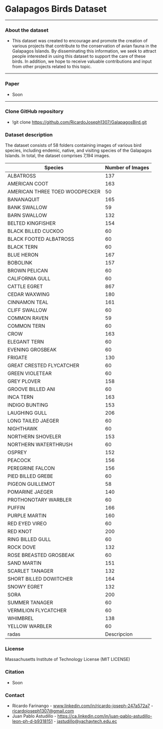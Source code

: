# Galapagos Birds Dataset
---
### About the dataset

  - This dataset was created to encourage and promote the creation of various projects that contribute to the conservation of avian fauna in the Galapagos Islands. By disseminating this information, we seek to attract people interested in using this dataset to support the care of these birds. In addition, we hope to receive valuable contributions and input from other projects related to this topic.
---
### Paper 
  - Soon
---
### Clone GitHub repository
   - !git clone https://github.com/RicardoJoseph1307/GalapagosBird.git

### Dataset description 

The dataset consists of 58 folders containing images of various bird species, including endemic, native, and visiting species of the Galapagos Islands. In total, the dataset comprises 7,194 images.


| Species                          | Number of Images |
|----------------------------------|--------------------|
| ALBATROSS                        | 137                |
| AMERICAN COOT                    | 163                |
| AMERICAN THREE TOED WOODPECKER   | 50                 |
| BANANAQUIT                       | 165                |
| BANK SWALLOW                     | 59                 |
| BARN SWALLOW                     | 132                |
| BELTED KINGFISHER                | 154                |
| BLACK BILLED CUCKOO              | 60                 |
| BLACK FOOTED ALBATROSS           | 60                 |
| BLACK TERN                       | 60                 |
| BLUE HERON                       | 167                |
| BOBOLINK                         | 157                |
| BROWN PELICAN                    | 60                 |
| CALIFORNIA GULL                  | 60                 |
| CATTLE EGRET                     | 867                |
| CEDAR WAXWING                    | 180                |
| CINNAMON TEAL                    | 161                |
| CLIFF SWALLOW                    | 60                 |
| COMMON RAVEN                     | 59                 |
| COMMON TERN                      | 60                 |
| CROW                             | 163                |
| ELEGANT TERN                     | 60                 |
| EVENING GROSBEAK                 | 60                 |
| FRIGATE                          | 130                |
| GREAT CRESTED FLYCATCHER         | 60                 |
| GREEN VIOLETEAR                  | 60                 |
| GREY PLOVER                      | 158                |
| GROOVE BILLED ANI                | 60                 |
| INCA TERN                        | 163                |
| INDIGO BUNTING                   | 153                |
| LAUGHING GULL                    | 206                |
| LONG TAILED JAEGER               | 60                 |
| NIGHTHAWK                        | 60                 |
| NORTHERN SHOVELER                | 153                |
| NORTHERN WATERTHRUSH             | 60                 |
| OSPREY                           | 152                |
| PEACOCK                          | 156                |
| PEREGRINE FALCON                 | 156                |
| PIED BILLED GREBE                | 60                 |
| PIGEON GUILLEMOT                 | 58                 |
| POMARINE JAEGER                  | 140                |
| PROTHONOTARY WARBLER             | 60                 |
| PUFFIN                           | 166                |
| PURPLE MARTIN                    | 160                |
| RED EYED VIREO                   | 60                 |
| RED KNOT                         | 200                |
| RING BILLED GULL                 | 60                 |
| ROCK DOVE                        | 132                |
| ROSE BREASTED GROSBEAK           | 60                 |
| SAND MARTIN                      | 151                |
| SCARLET TANAGER                  | 132                |
| SHORT BILLED DOWITCHER           | 164                |
| SNOWY EGRET                      | 132                |
| SORA                             | 200                |
| SUMMER TANAGER                   | 60                 |
| VERMILION FLYCATCHER             | 60                 |
| WHIMBREL                         | 138                |
| YELLOW WARBLER                   | 60                 |
radas | Descripcion 

### License 
Massachusetts Institute of Technology License (MIT LICENSE)

### Citation 

  - Soon

 ### Contact 

   - Ricardo Farinango - www.linkedin.com/in/ricardo-joseph-247a572a7 - ricardojoseph1307@gmail.com
   - Juan Pablo Astudillo - https://ca.linkedin.com/in/juan-pablo-astudillo-leon-ph-d-b9318151 - jastudillo@yachaytech.edu.ec
